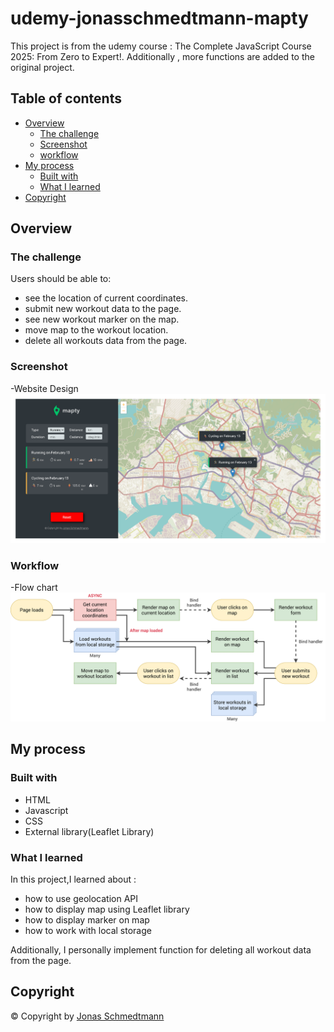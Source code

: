 ﻿# udemy-jonasschmedtmann-mapty 

This project is from the udemy course : The Complete JavaScript Course 2025: From Zero to Expert!. Additionally , more functions are added to the original project.

## Table of contents

- [Overview](#overview)
  - [The challenge](#the-challenge)
  - [Screenshot](#screenshot)
  - [workflow](#workflow)
- [My process](#my-process)
  - [Built with](#built-with)
  - [What I learned](#what-i-learned)
- [Copyright](#copyright)

## Overview

### The challenge

Users should be able to:

- see the location of current coordinates. 
- submit new workout data to the page. 
- see new workout marker on the map. 
- move map to the workout location. 
- delete all workouts data from the page. 

### Screenshot

-Website Design <br>
![Website design](./website%20design.png)
<br>

### Workflow
-Flow chart <br>
![flowchar](./Mapty-flowchart.png)
<br>

## My process

### Built with
- HTML
- Javascript
- CSS
- External library(Leaflet Library)

### What I learned
In this project,I learned about :
- how to use geolocation API
- how to display map using Leaflet library
- how to display marker on map
- how to work with local storage

Additionally, I personally implement function for deleting all workout data from the page.

## Copyright
&copy; Copyright by [Jonas Schmedtmann](https://twitter.com/jonasschmedtman)



 
